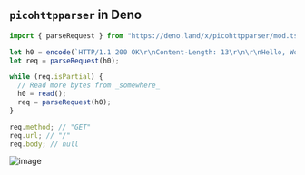 ## `picohttpparser` in Deno

```typescript
import { parseRequest } from "https://deno.land/x/picohttpparser/mod.ts";

let h0 = encode(`HTTP/1.1 200 OK\r\nContent-Length: 13\r\n\r\nHello, World!`);
let req = parseRequest(h0);

while (req.isPartial) {
  // Read more bytes from _somewhere_
  h0 = read();
  req = parseRequest(h0);
}

req.method; // "GET"
req.url; // "/"
req.body; // null
```

![image](https://user-images.githubusercontent.com/34997667/189287994-7ab35925-f118-4110-a035-22dceaf95c6b.png)
